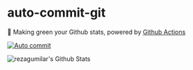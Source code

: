 # auto-commit-git

🌳 Making green your Github stats, powered by [Github Actions](https://github.com/features/actions)

[![Auto commit](https://github.com/mazipan/auto-commit/workflows/Auto%20commit/badge.svg)](https://github.com/rezagumilar158/auto-commit-git/actions?query=workflow%3A%22Auto+commit%22)

![rezagumilar's Github Stats](https://ghchart.rshah.org/rezagumilar158)
